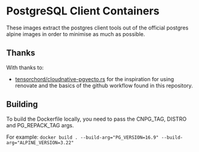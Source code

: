 # PostgreSQL Client Containers

These images extract the postgres client tools out of the official postgres alpine
images in order to minimise as much as possible.

## Thanks

With thanks to:

- [tensorchord/cloudnative-pgvecto.rs](https://github.com/tensorchord/cloudnative-pgvecto.rs)
  for the inspiration for using renovate and the basics of the github workflow found in
  this repository.

## Building

To build the Dockerfile locally, you need to pass the CNPG_TAG, DISTRO and PG_REPACK_TAG args. 

For example:
`docker build . --build-arg="PG_VERSION=16.9" --build-arg="ALPINE_VERSION=3.22"`
